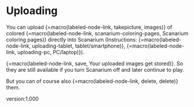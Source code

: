 # Uploading

You can upload {=macro(labeled-node-link, takepicture, images)} of colored {=macro(labeled-node-link, scanarium-coloring-pages, Scanarium coloring pages)} directly into Scanarium (Instructions: {=macro(labeled-node-link, uploading-tablet, tablet/smartphone)}, {=macro(labeled-node-link, uploading-pc, PC/laptop)}).

{=macro(labeled-node-link, save, Your uploaded images get stored)}.
So they are still available if you turn Scanarium off and later continue to play.

But you can of course also {=macro(labeled-node-link, delete, delete)} them.


version:1.000
